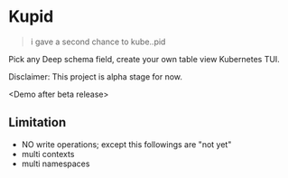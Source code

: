 # Kupid

> i gave a second chance to kube..pid

Pick any Deep schema field, create your own table view Kubernetes TUI.

Disclaimer:
This project is alpha stage for now.

\<Demo after beta release\>

## Limitation

- NO write operations; except this followings are "not yet"
- multi contexts
- multi namespaces
